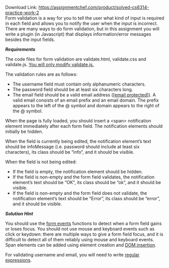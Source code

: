 Download Link: https://assignmentchef.com/product/solved-cs6314-practice-work-2
<br>
Form validation is a way for you to tell the user what kind of input is required in each field and allows you to notify the user when the input is incorrect. There are many ways to do form validation, but in this assignment you will write a plugin (in Javascript) that displays information/error messages besides the input fields.

<strong><em>Requirements</em></strong>

The code files for form validation are validate.html, validate.css and validate.js. <u>You will only modify </u><u>validate.js</u><u>.</u>

The validation rules are as follows:

<ul>

 <li>The username field must contain only alphanumeric characters.</li>

 <li>The password field should be at least six characters long.</li>

 <li>The email field should be a valid email address (<a href="/cdn-cgi/l/email-protection#d9b8bbba99bdbcbff7a1a0a3"><span class="__cf_email__" data-cfemail="1677747556727370386e6f6c">[email protected]</span></a>). A valid email consists of an email prefix and an email domain. The prefix appears to the left of the @ symbol and domain appears to the right of the @ symbol.</li>

</ul>

When the page is fully loaded, you should insert a &lt;span&gt; notification element immediately after each form field. The notification elements should initially be hidden.

When the field is currently being edited, the notification element’s text should be infoMessage (i.e. password should include at least six characters), its class should be “info”, and it should be visible.

When the field is not being edited:

<ul>

 <li>If the field is empty, the notification element should be hidden.</li>

 <li>If the field is non-empty and the form field validates, the notification element’s text should be “OK”, its class should be “ok”, and it should be visible.</li>

 <li>If the field is non-empty and the form field does not validate, the notification element’s text should be “Error”, its class should be “error”, and it should be visible.</li>

</ul>

<strong><em>Solution Hint</em></strong>

You should use the <a href="https://developer.mozilla.org/en-US/docs/Web/Events">form events</a> functions to detect when a form field gains or loses focus. You should not use mouse and keyboard events such as click or keydown: there are multiple ways to give a form field focus, and it is difficult to detect all of them reliably using mouse and keyboard events. Span elements can be added using element creation and <a href="https://developer.mozilla.org/en-US/docs/Web/API/Node/appendChild">DOM insertion</a>.

For validating username and email, you will need to write <a href="https://developer.mozilla.org/en-US/docs/Web/JavaScript/Guide/Regular_Expressions">regular expressions</a>.